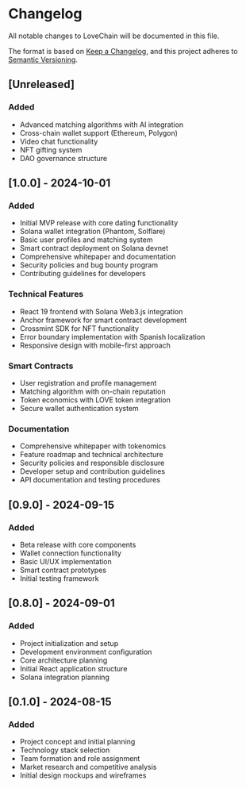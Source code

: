 # Changelog

All notable changes to LoveChain will be documented in this file.

The format is based on [Keep a Changelog](https://keepachangelog.com/en/1.0.0/),
and this project adheres to [Semantic Versioning](https://semver.org/spec/v2.0.0.html).

## [Unreleased]

### Added
- Advanced matching algorithms with AI integration
- Cross-chain wallet support (Ethereum, Polygon)
- Video chat functionality
- NFT gifting system
- DAO governance structure

## [1.0.0] - 2024-10-01

### Added
- Initial MVP release with core dating functionality
- Solana wallet integration (Phantom, Solflare)
- Basic user profiles and matching system
- Smart contract deployment on Solana devnet
- Comprehensive whitepaper and documentation
- Security policies and bug bounty program
- Contributing guidelines for developers

### Technical Features
- React 19 frontend with Solana Web3.js integration
- Anchor framework for smart contract development
- Crossmint SDK for NFT functionality
- Error boundary implementation with Spanish localization
- Responsive design with mobile-first approach

### Smart Contracts
- User registration and profile management
- Matching algorithm with on-chain reputation
- Token economics with LOVE token integration
- Secure wallet authentication system

### Documentation
- Comprehensive whitepaper with tokenomics
- Feature roadmap and technical architecture
- Security policies and responsible disclosure
- Developer setup and contribution guidelines
- API documentation and testing procedures

## [0.9.0] - 2024-09-15

### Added
- Beta release with core components
- Wallet connection functionality
- Basic UI/UX implementation
- Smart contract prototypes
- Initial testing framework

## [0.8.0] - 2024-09-01

### Added
- Project initialization and setup
- Development environment configuration
- Core architecture planning
- Initial React application structure
- Solana integration planning

## [0.1.0] - 2024-08-15

### Added
- Project concept and initial planning
- Technology stack selection
- Team formation and role assignment
- Market research and competitive analysis
- Initial design mockups and wireframes